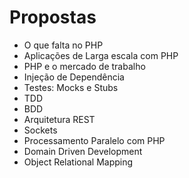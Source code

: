# Propostas

- O que falta no PHP
- Aplicações de Larga escala com PHP
- PHP e o mercado de trabalho
- Injeção de Dependência
- Testes: Mocks e Stubs
- TDD
- BDD
- Arquitetura REST
- Sockets
- Processamento Paralelo com PHP
- Domain Driven Development
- Object Relational Mapping
